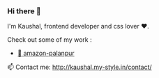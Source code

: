 ### Hi there 👋

I'm Kaushal, frontend developer and css lover :heart:.

Check out some of my work :

- [:closed_book: amazon-palanpur](https://github.com/KaushalBhatol/amazon-palanpur)

📫 Contact me: http://kaushal.my-style.in/contact/
